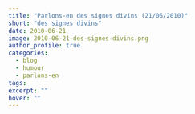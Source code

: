 ```yaml
---
title: "Parlons-en des signes divins (21/06/2010)"
short: "des signes divins"
date: 2010-06-21
image: 2010-06-21-des-signes-divins.png
author_profile: true
categories:
  - blog
  - humour
  - parlons-en
tags:
excerpt: ""
hover: ""
---
```

